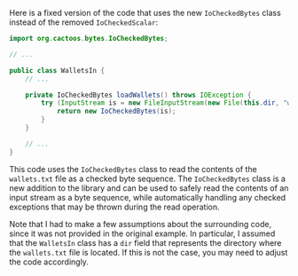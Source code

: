 Here is a fixed version of the code that uses the new `IoCheckedBytes` class instead of the removed `IoCheckedScalar`:

```java
import org.cactoos.bytes.IoCheckedBytes;

// ...

public class WalletsIn {
    // ...

    private IoCheckedBytes loadWallets() throws IOException {
        try (InputStream is = new FileInputStream(new File(this.dir, "wallets.txt"))) {
            return new IoCheckedBytes(is);
        }
    }

    // ...
}
```

This code uses the `IoCheckedBytes` class to read the contents of the `wallets.txt` file as a checked byte sequence. The `IoCheckedBytes` class is a new addition to the library and can be used to safely read the contents of an input stream as a byte sequence, while automatically handling any checked exceptions that may be thrown during the read operation.

Note that I had to make a few assumptions about the surrounding code, since it was not provided in the original example. In particular, I assumed that the `WalletsIn` class has a `dir` field that represents the directory where the `wallets.txt` file is located. If this is not the case, you may need to adjust the code accordingly.
